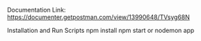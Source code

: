 Documentation Link: https://documenter.getpostman.com/view/13990648/TVsyg68N

Installation and Run Scripts
npm install
npm start or nodemon app
